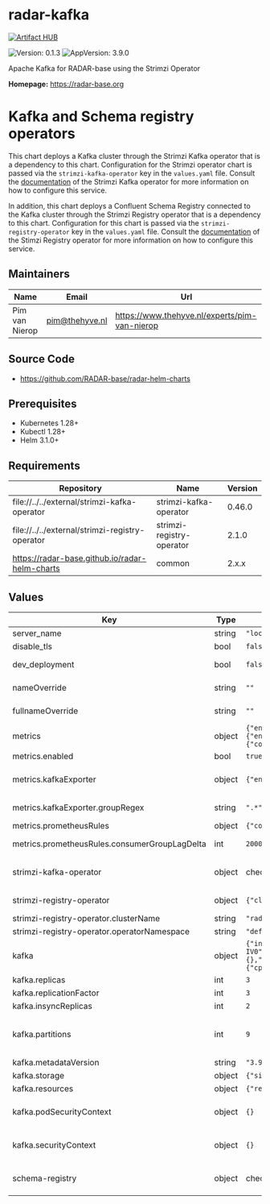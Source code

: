 

# radar-kafka
[![Artifact HUB](https://img.shields.io/endpoint?url=https://artifacthub.io/badge/repository/radar-kafka)](https://artifacthub.io/packages/helm/radar-base/radar-kafka)

![Version: 0.1.3](https://img.shields.io/badge/Version-0.1.3-informational?style=flat-square) ![AppVersion: 3.9.0](https://img.shields.io/badge/AppVersion-3.9.0-informational?style=flat-square)

Apache Kafka for RADAR-base using the Strimzi Operator

**Homepage:** <https://radar-base.org>

# Kafka and Schema registry operators

This chart deploys a Kafka cluster through the Strimzi Kafka operator that is a dependency to this chart. Configuration for the Strimzi operator chart is passed via the `strimzi-kafka-operator` key in the `values.yaml` file.
Consult the [documentation](https://strimzi.io/documentation/) of the Strimzi Kafka operator for more information on how to configure this service.

In addition, this chart deploys a Confluent Schema Registry connected to the Kafka cluster through the Strimzi Registry operator that is a dependency to this chart. Configuration for this chart is passed via the `strimzi-registry-operator` key in the `values.yaml` file.
Consult the [documentation](https://github.com/lsst-sqre/strimzi-registry-operator) of the Stimzi Registry operator for more information on how to configure this service.

## Maintainers

| Name | Email | Url |
| ---- | ------ | --- |
| Pim van Nierop | <pim@thehyve.nl> | <https://www.thehyve.nl/experts/pim-van-nierop> |

## Source Code

* <https://github.com/RADAR-base/radar-helm-charts>

## Prerequisites
* Kubernetes 1.28+
* Kubectl 1.28+
* Helm 3.1.0+

## Requirements

| Repository | Name | Version |
|------------|------|---------|
| file://../../external/strimzi-kafka-operator | strimzi-kafka-operator | 0.46.0 |
| file://../../external/strimzi-registry-operator | strimzi-registry-operator | 2.1.0 |
| https://radar-base.github.io/radar-helm-charts | common | 2.x.x |

## Values

| Key | Type | Default | Description |
|-----|------|---------|-------------|
| server_name | string | `"localhost"` | domain name of the server |
| disable_tls | bool | `false` |  |
| dev_deployment | bool | `false` | Deploy with minimal replicas, replicationFactor and without PVCs (a.k.a ephemeral mode) |
| nameOverride | string | `""` | String to partially override radar-kafka.fullname template with a string (will prepend the release name) |
| fullnameOverride | string | `""` | String to fully override radar-kafka.fullname template with a string |
| metrics | object | `{"enabled":true,"kafkaExporter":{"enableSaramaLogging":true,"groupRegex":".*","topicRegex":".*"},"prometheusRules":{"consumerGroupLagDelta":20000}}` | Enable metrics to be collected via Prometheus-operator |
| metrics.enabled | bool | `true` | Enable monitoring of metrics |
| metrics.kafkaExporter | object | `{"enableSaramaLogging":true,"groupRegex":".*","topicRegex":".*"}` | Values for Prometheus JMX Exporter attached to Kafka pods ref: https://strimzi.io/docs/operators/latest/deploying#proc-metrics-kafka-deploy-options-str |
| metrics.kafkaExporter.groupRegex | string | `".*"` | Regex that selects consumer groups for KafkaExporter errors/warnings. |
| metrics.prometheusRules | object | `{"consumerGroupLagDelta":20000}` | Custom parameters to selected prometheus rules |
| metrics.prometheusRules.consumerGroupLagDelta | int | `20000` | Threshold of backpressure (number of messages not handled by consumer group) warning for consumer groups. |
| strimzi-kafka-operator | object | check `values.yaml` | Values for kafka operator ref: https://strimzi.io/docs/operators/latest/deploying#assembly-operators-str |
| strimzi-registry-operator | object | `{"clusterName":"radar","operatorNamespace":"default"}` | Values for schema registry operator ref: https://github.com/lsst-sqre/strimzi-registry-operator |
| strimzi-registry-operator.clusterName | string | `"radar"` | Keep in sync with 'fullnameOverride' |
| strimzi-registry-operator.operatorNamespace | string | `"default"` | Keep in sync with namespace used by deployment |
| kafka | object | `{"insyncReplicas":2,"metadataVersion":"3.9-IV0","partitions":9,"podSecurityContext":{},"replicas":3,"replicationFactor":3,"resources":{"requests":{"cpu":"100m","memory":"1Gi"}},"securityContext":{},"storage":{"size":"10Gi"}}` | Values for Kafka cluster deployed by Strimzi kafka operator |
| kafka.replicas | int | `3` | Number of Kafka brokers |
| kafka.replicationFactor | int | `3` | Number of replicas for Kafka topics |
| kafka.insyncReplicas | int | `2` | Number of in-sync kafka broker replicas |
| kafka.partitions | int | `9` | Number of topic data partitions. Rule of thumb: 3 times the number of brokers. Headroom is used for future upscale of brokers. ref: https://learn.conduktor.io/kafka/kafka-topics-choosing-the-replication-factor-and-partitions-count/ |
| kafka.metadataVersion | string | `"3.9-IV0"` | Metadata API version. Keep in sync with appVersion |
| kafka.storage | object | `{"size":"10Gi"}` | Storage size for Kafka pods |
| kafka.resources | object | `{"requests":{"cpu":"100m","memory":"1Gi"}}` | Resource requests for Kafka pods |
| kafka.podSecurityContext | object | `{}` | Security Context for Kafka pods ref: https://strimzi.io/docs/operators/latest/deploying#assembly-security-providers-str |
| kafka.securityContext | object | `{}` | Security Context for Kafka containers ref: https://strimzi.io/docs/operators/latest/deploying#assembly-security-providers-str |
| schema-registry | object | check `values.yaml` | Values for schema registry deployed by strimzi-registry-operator ref: https://github.com/lsst-sqre/strimzi-registry-operator |

